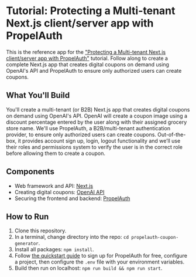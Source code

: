 # Tutorial: Protecting a Multi-tenant Next.js client/server app with PropelAuth

This is the reference app for the ["Protecting a Multi-tenant Next.js client/server app with PropelAuth"](https://www.propelauth.com/blog/todo) tutorial. Follow along to create a complete Next.js app that creates digital coupons on demand using OpenAI's API and PropelAuth to ensure only authorized users can create coupons.

## What You'll Build

 You'll create a multi-tenant (or B2B) Next.js app that creates digital coupons on demand using OpenAI's API. OpenAI will create a coupon image using a discount percentage entered by the user along with their assigned grocery store name. We'll use PropelAuth, a B2B/multi-tenant authentication provider, to ensure only authorized users can create coupons. Out-of-the-box, it provides account sign up, login, logout functionality and we’ll use their roles and permissions system to verify the user is in the correct role before allowing them to create a coupon.

## Components

- Web framework and API: [Next.js](https://nextjs.org/)
- Creating digital coupons: [OpenAI API](https://openai.com/index/openai-api/)
- Securing the frontend and backend: [PropelAuth](https://propelauth.com)

## How to Run

1. Clone this repository.
1. In a terminal, change directory into the repo: `cd propelauth-coupon-generator`.
1. Install all packages: `npm install`.
1. Follow [the quickstart guide](https://docs.propelauth.com/getting-started/quickstart-fe) to sign up for PropelAuth for free, configure a project, then configure the `.env` file with your environment variables.
1. Build then run on localhost: `npm run build && npm run start`.
